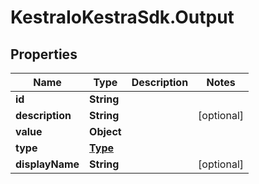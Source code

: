 # KestraIoKestraSdk.Output

## Properties

Name | Type | Description | Notes
------------ | ------------- | ------------- | -------------
**id** | **String** |  | 
**description** | **String** |  | [optional] 
**value** | **Object** |  | 
**type** | [**Type**](Type.md) |  | 
**displayName** | **String** |  | [optional] 



